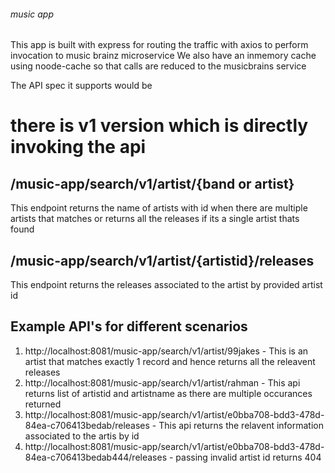 ###### music app ##########
##
This app is built with express for routing the traffic with axios to perform invocation to music brainz microservice
We also have an inmemory cache using noode-cache so that calls are reduced to the musicbrains service

The API spec it supports would be 

# there is v1 version which is directly invoking the api

## /music-app/search/v1/artist/{band or artist}
This endpoint returns the name of artists with id when there are multiple artists that matches or returns all the releases if its a single artist thats found

## /music-app/search/v1/artist/{artistid}/releases
This endpoint returns the releases associated to the artist by provided artist id



## Example API's for different scenarios

1. http://localhost:8081/music-app/search/v1/artist/99jakes - This is an artist that matches exactly 1 record and hence returns all the releavent releases
2. http://localhost:8081/music-app/search/v1/artist/rahman - This api returns list of artistid and artistname as there are multiple occurances returned 
3. http://localhost:8081/music-app/search/v1/artist/e0bba708-bdd3-478d-84ea-c706413bedab/releases - This api returns the relavent information associated to the artis by id
4. http://localhost:8081/music-app/search/v1/artist/e0bba708-bdd3-478d-84ea-c706413bedab444/releases - passing invalid artist id returns 404 

